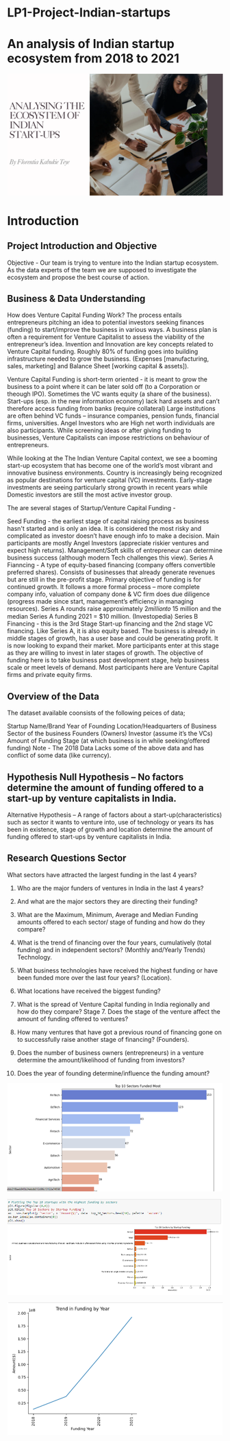 # LP1-Project-Indian-startups
# An analysis of Indian startup ecosystem from 2018 to 2021

![images](lp1poster.png)
# Introduction
## Project Introduction and Objective
Objective - Our team is trying to venture into the Indian startup ecosystem. As the data experts of the team we are supposed to investigate the ecosystem and propose the best course of action.

## Business & Data Understanding
How does Venture Capital Funding Work? The process entails entrepreneurs pitching an idea to potential investors seeking finances (funding) to start/improve the business in various ways. A business plan is often a requirement for Venture Capitalist to assess the viability of the entrepreneur’s idea. Invention and Innovation are key concepts related to Venture Capital funding. Roughly 80% of funding goes into building infrastructure needed to grow the business. (Expenses [manufacturing, sales, marketing] and Balance Sheet [working capital & assets]).

Venture Capital Funding is short-term oriented - it is meant to grow the business to a point where it can be later sold off (to a Corporation or theough IPO). Sometimes the VC wants equity (a share of the business). Start-ups (esp. in the new information economy) lack hard assets and can’t therefore access funding from banks (require collateral) Large institutions are often behind VC funds – insurance companies, pension funds, financial firms, universities. Angel Investors who are High net worth individuals are also participants. While screening ideas or after giving funding to businesses, Venture Capitalists can impose restrictions on behaviour of entrepreneurs.

While looking at the The Indian Venture Capital context, we see a booming start-up ecosystem that has become one of the world’s most vibrant and innovative business environments. Country is increasingly being recognized as popular destinations for venture capital (VC) investments. Early-stage investments are seeing particularly strong growth in recent years while Domestic investors are still the most active investor group.

 The are several stages of Startup/Venture Capital Funding -

Seed Funding - the earliest stage of capital raising process as business hasn't started and is only an idea. It is considered the most risky and complicated as investor doesn’t have enough info to make a decision. Main participants are mostly Angel Investors (appreciate riskier ventures and expect high returns). Management/Soft skills of entrepreneur can determine business success (although modern Tech challenges this view).
Series A Fianncing - A type of equity-based financing (company offers convertible preferred shares). Consists of businesses that already generate revenues but are still in the pre-profit stage. Primary objective of funding is for continued growth. It follows a more formal process – more complete company info, valuation of company done & VC firm does due diligence (progress made since start, management’s efficiency in managing resources). Series A rounds raise approximately 2𝑚𝑖𝑙𝑙𝑖𝑜𝑛𝑡𝑜
15 million and the median Series A funding 2021 = $10 million. (Investopedia)
Series B Financing - this is the 3rd Stage Start-up financing and the 2nd stage VC financing. Like Series A, it is also equity based. The business is already in middle stages of growth, has a user base and could be generating profit. It is now looking to expand their market. More participants enter at this stage as they are willing to invest in later stages of growth. The objective of funding here is to take business past development stage, help business scale or meet levels of demand. Most participants here are Venture Capital firms and private equity firms.

## Overview of the Data
The dataset available coonsists of the following peices of data;

Startup Name/Brand
Year of Founding
Location/Headquarters of Business
Sector of the business
Founders (Owners)
Investor (assume it’s the VCs)
Amount of Funding
Stage (at which business is in while seeking/offered funding)
Note - The 2018 Data Lacks some of the above data and has conflict of some data (like currency).

 


## Hypothesis Null Hypothesis – No factors determine the amount of funding offered to a start-up by venture capitalists in India.

Alternative Hypothesis – A range of factors about a start-up(characteristics) such as sector it wants to venture into, use of technology or years its has been in existence, stage of growth and location determine the amount of funding offered to start-ups by venture capitalists in India.

## Research Questions Sector

What sectors have attracted the largest funding in the last 4 years?

1. Who are the major funders of ventures in India in the last 4 years? 
2. And what are the major sectors they are directing their funding?

3. What are the Maximum, Minimum, Average and Median Funding amounts offered to each sector/ stage of funding and how do they compare?

3. What is the trend of financing over the four years, cumulatively (total funding) and in independent sectors? (Monthly and/Yearly Trends)
Technology.
4. What business technologies have received the highest funding or have been funded more over the last four years? (Location).
5. What locations have received the biggest funding? 
6. What is the spread of Venture Capital funding in India regionally and how do they compare? Stage 7. Does the stage of the venture affect the amount of funding offered to ventures? 
8. How many ventures that have got a previous round of financing gone on to successfully raise another stage of financing? (Founders). 
9. Does the number of business owners (entrepreneurs) in a venture determine the amount/likelihood of funding from investors? 
10. Does the year of founding determine/influence the funding amount?


![image](lp9.png)

![image](lp10.png)

![image](lp11.png)


